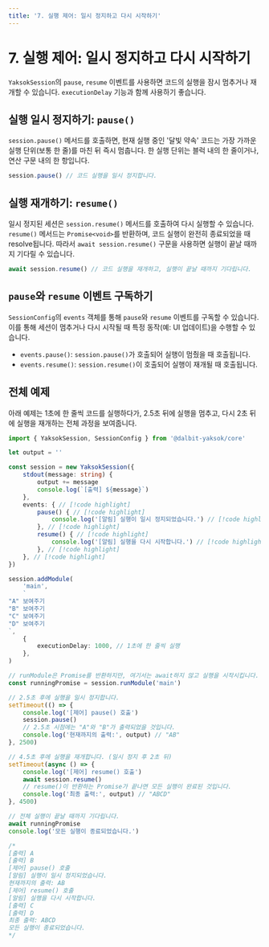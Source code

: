 ```yaml
---
title: '7. 실행 제어: 일시 정지하고 다시 시작하기'
---
```


# 7. 실행 제어: 일시 정지하고 다시 시작하기

`YaksokSession`의 `pause`, `resume` 이벤트를 사용하면 코드의 실행을 잠시 멈추거나 재개할 수 있습니다. `executionDelay` 기능과 함께 사용하기 좋습니다.

## 실행 일시 정지하기: `pause()`

`session.pause()` 메서드를 호출하면, 현재 실행 중인 '달빛 약속' 코드는 가장 가까운 실행 단위(보통 한 줄)를 마친 뒤 즉시 멈춥니다. 한 실행 단위는 블럭 내의 한 줄이거나, 연산 구문 내의 한 항입니다.

```typescript
session.pause() // 코드 실행을 일시 정지합니다.
```

## 실행 재개하기: `resume()`

일시 정지된 세션은 `session.resume()` 메서드를 호출하여 다시 실행할 수 있습니다. `resume()` 메서드는 `Promise<void>`를 반환하며, 코드 실행이 완전히 종료되었을 때 resolve됩니다. 따라서 `await session.resume()` 구문을 사용하면 실행이 끝날 때까지 기다릴 수 있습니다.

```typescript
await session.resume() // 코드 실행을 재개하고, 실행이 끝날 때까지 기다립니다.
```

## `pause`와 `resume` 이벤트 구독하기

`SessionConfig`의 `events` 객체를 통해 `pause`와 `resume` 이벤트를 구독할 수 있습니다. 이를 통해 세션이 멈추거나 다시 시작될 때 특정 동작(예: UI 업데이트)을 수행할 수 있습니다.

-   `events.pause()`: `session.pause()`가 호출되어 실행이 멈췄을 때 호출됩니다.
-   `events.resume()`: `session.resume()`이 호출되어 실행이 재개될 때 호출됩니다.

## 전체 예제

아래 예제는 1초에 한 줄씩 코드를 실행하다가, 2.5초 뒤에 실행을 멈추고, 다시 2초 뒤에 실행을 재개하는 전체 과정을 보여줍니다.

<!-- prettier-ignore-start -->
```typescript
import { YaksokSession, SessionConfig } from '@dalbit-yaksok/core'

let output = ''

const session = new YaksokSession({
    stdout(message: string) {
        output += message
        console.log(`[출력] ${message}`)
    },
    events: { // [!code highlight]
        pause() { // [!code highlight]
            console.log('[알림] 실행이 일시 정지되었습니다.') // [!code highlight]
        }, // [!code highlight]
        resume() { // [!code highlight]
            console.log('[알림] 실행을 다시 시작합니다.') // [!code highlight]
        }, // [!code highlight]
    }, // [!code highlight]
})

session.addModule(
    'main',
    `
"A" 보여주기
"B" 보여주기
"C" 보여주기
"D" 보여주기
`,
    {
        executionDelay: 1000, // 1초에 한 줄씩 실행
    },
)

// runModule은 Promise를 반환하지만, 여기서는 await하지 않고 실행을 시작시킵니다.
const runningPromise = session.runModule('main')

// 2.5초 후에 실행을 일시 정지합니다.
setTimeout(() => {
    console.log('[제어] pause() 호출')
    session.pause()
    // 2.5초 시점에는 "A"와 "B"가 출력되었을 것입니다.
    console.log('현재까지의 출력:', output) // "AB"
}, 2500)

// 4.5초 후에 실행을 재개합니다. (일시 정지 후 2초 뒤)
setTimeout(async () => {
    console.log('[제어] resume() 호출')
    await session.resume()
    // resume()이 반환하는 Promise가 끝나면 모든 실행이 완료된 것입니다.
    console.log('최종 출력:', output) // "ABCD"
}, 4500)

// 전체 실행이 끝날 때까지 기다립니다.
await runningPromise
console.log('모든 실행이 종료되었습니다.')

/*
[출력] A
[출력] B
[제어] pause() 호출
[알림] 실행이 일시 정지되었습니다.
현재까지의 출력: AB
[제어] resume() 호출
[알림] 실행을 다시 시작합니다.
[출력] C
[출력] D
최종 출력: ABCD
모든 실행이 종료되었습니다.
*/
```
<!-- prettier-ignore-end -->

